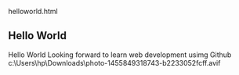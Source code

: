 helloworld.html
<h2>Hello World</h2>
<!DOCTYPE html>
<html lang="en">
<head> 
    Hello World
    <meta charset="UTF-8">
    <meta name="viewport" content="width=device-width, initial-scale=1.0">
    <title>Document</title>
</head>
<body>
    Looking forward to learn web development usimg Github
    <picture>c:\Users\hp\Downloads\photo-1455849318743-b2233052fcff.avif</picture>
</body>
</html>
